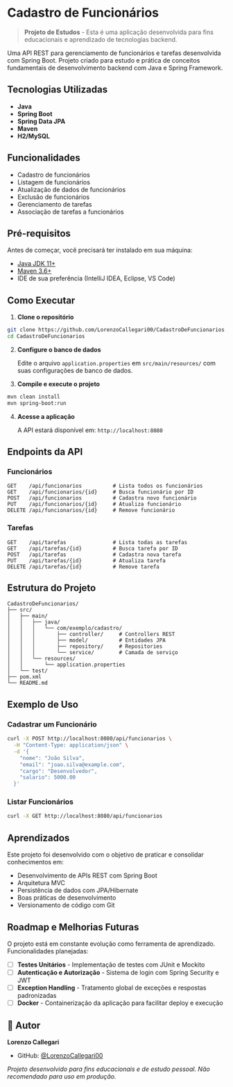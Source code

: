 #  Cadastro de Funcionários

>  **Projeto de Estudos** - Esta é uma aplicação desenvolvida para fins educacionais e aprendizado de tecnologias backend.

Uma API REST para gerenciamento de funcionários e tarefas desenvolvida com Spring Boot. Projeto criado para estudo e prática de conceitos fundamentais de desenvolvimento backend com Java e Spring Framework.

##  Tecnologias Utilizadas

- **Java**
- **Spring Boot**
- **Spring Data JPA**
- **Maven**
- **H2/MySQL**

##  Funcionalidades

-  Cadastro de funcionários
-  Listagem de funcionários
-  Atualização de dados de funcionários
-  Exclusão de funcionários
-  Gerenciamento de tarefas
-  Associação de tarefas a funcionários

##  Pré-requisitos

Antes de começar, você precisará ter instalado em sua máquina:

- [Java JDK 11+](https://www.oracle.com/java/technologies/downloads/)
- [Maven 3.6+](https://maven.apache.org/download.cgi)
- IDE de sua preferência (IntelliJ IDEA, Eclipse, VS Code)

##  Como Executar

1. **Clone o repositório**
```bash
git clone https://github.com/LorenzoCallegari00/CadastroDeFuncionarios.git
cd CadastroDeFuncionarios
```

2. **Configure o banco de dados**
   
   Edite o arquivo `application.properties` em `src/main/resources/` com suas configurações de banco de dados.

3. **Compile e execute o projeto**
```bash
mvn clean install
mvn spring-boot:run
```

4. **Acesse a aplicação**
   
   A API estará disponível em: `http://localhost:8080`

## Endpoints da API

### Funcionários

```http
GET    /api/funcionarios          # Lista todos os funcionários
GET    /api/funcionarios/{id}     # Busca funcionário por ID
POST   /api/funcionarios          # Cadastra novo funcionário
PUT    /api/funcionarios/{id}     # Atualiza funcionário
DELETE /api/funcionarios/{id}     # Remove funcionário
```

### Tarefas

```http
GET    /api/tarefas               # Lista todas as tarefas
GET    /api/tarefas/{id}          # Busca tarefa por ID
POST   /api/tarefas               # Cadastra nova tarefa
PUT    /api/tarefas/{id}          # Atualiza tarefa
DELETE /api/tarefas/{id}          # Remove tarefa
```

## Estrutura do Projeto

```
CadastroDeFuncionarios/
├── src/
│   ├── main/
│   │   ├── java/
│   │   │   └── com/exemplo/cadastro/
│   │   │       ├── controller/     # Controllers REST
│   │   │       ├── model/          # Entidades JPA
│   │   │       ├── repository/     # Repositories
│   │   │       └── service/        # Camada de serviço
│   │   └── resources/
│   │       └── application.properties
│   └── test/
├── pom.xml
└── README.md
```

## Exemplo de Uso

### Cadastrar um Funcionário

```bash
curl -X POST http://localhost:8080/api/funcionarios \
  -H "Content-Type: application/json" \
  -d '{
    "nome": "João Silva",
    "email": "joao.silva@example.com",
    "cargo": "Desenvolvedor",
    "salario": 5000.00
  }'
```

### Listar Funcionários

```bash
curl -X GET http://localhost:8080/api/funcionarios
```

## Aprendizados

Este projeto foi desenvolvido com o objetivo de praticar e consolidar conhecimentos em:

- Desenvolvimento de APIs REST com Spring Boot
- Arquitetura MVC
- Persistência de dados com JPA/Hibernate
- Boas práticas de desenvolvimento
- Versionamento de código com Git

## Roadmap e Melhorias Futuras

O projeto está em constante evolução como ferramenta de aprendizado. Funcionalidades planejadas:

- [ ] **Testes Unitários** - Implementação de testes com JUnit e Mockito
- [ ] **Autenticação e Autorização** - Sistema de login com Spring Security e JWT
- [ ] **Exception Handling** - Tratamento global de exceções e respostas padronizadas
- [ ] **Docker** - Containerização da aplicação para facilitar deploy e execução

## 👤 Autor

**Lorenzo Callegari**

- GitHub: [@LorenzoCallegari00](https://github.com/LorenzoCallegari00)

*Projeto desenvolvido para fins educacionais e de estudo pessoal. Não recomendado para uso em produção.*
